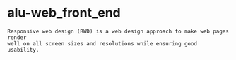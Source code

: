 # alu-web_front_end
    Responsive web design (RWD) is a web design approach to make web pages render
    well on all screen sizes and resolutions while ensuring good usability.
